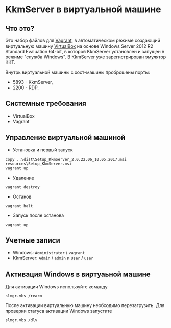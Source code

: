 # KkmServer в виртуальной машине

## Что это?

Это набор файлов для [Vagrant](https://www.vagrantup.com/), в автоматическом режиме создающий виртуальную машину
[VirtualBox](https://www.virtualbox.org/) на основе Windows Server 2012 R2 Standard Evaluation 64-bit, в которой
KkmServer установлен и запущен в режиме "служба Windows". В KkmServer уже зарегистрирован эмулятор ККТ.

Внутрь виртуальной машины с хост-машины проброшены порты:

* 5893 - KkmServer,
* 2200 - RDP.

## Системные требования

* VirtualBox
* Vagrant

## Управление виртуальной машиной

* Установка и первый запуск

```
copy ..\dist\Setup_KkmServer_2.0.22.06_10.05.2017.msi resources\Setup_KkmServer.msi
vagrant up
```

* Удаление

```
vagrant destroy
```

* Останов

```
vagrant halt
```

* Запуск после останова

```
vagrant up
```

## Учетные записи

* Windows: `Administrator` / `vagrant`
* KkmServer: `Admin` / `admin` и `User` / `user`

## Активация Windows в виртуаьной машине

Для активации Windows используйте команду

```
slmgr.vbs /rearm
```

После активации виртуальную машину необходимо перезагрузить. Для проверки статуса активации Windows запустите

```
slmgr.vbs /dlv
```
